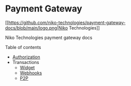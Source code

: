 # Payment Gateway

[[https://github.com/niko-technologies/payment-gateway-docs/blob/main/logo.png|Niko Technologies]]

Niko Technologies payment gateway docs

Table of contents

* [Authorization](Authorization)
* Transactions
  * [Widget](Transactions-Widget)
  * [Webhooks](Transactions-Webhooks)
  * [P2P](Transactions-P2P)
